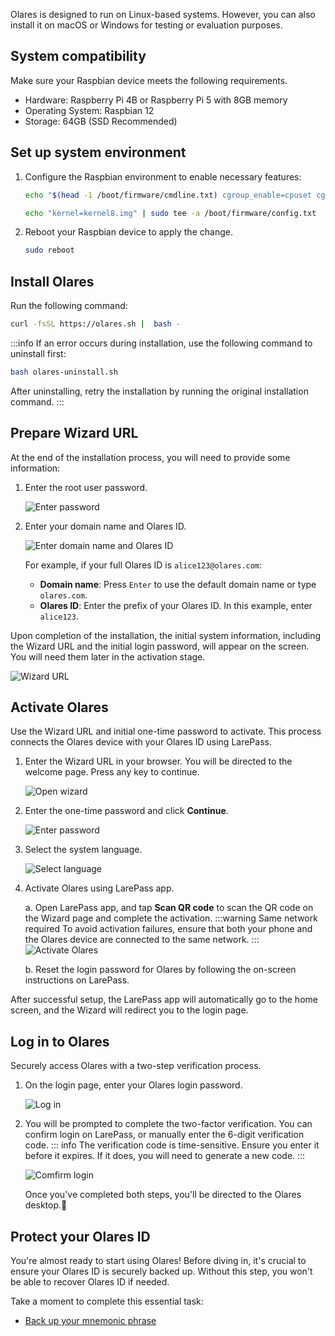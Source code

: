 

Olares is designed to run on Linux-based systems. However, you can also install it on macOS or Windows for testing or evaluation purposes.

## System compatibility
Make sure your Raspbian device meets the following requirements.
- Hardware: Raspberry Pi 4B or Raspberry Pi 5 with 8GB memory
- Operating System: Raspbian 12
- Storage: 64GB (SSD Recommended)

## Set up system environment
1. Configure the Raspbian environment to enable necessary features:

      ```bash
      echo "$(head -1 /boot/firmware/cmdline.txt) cgroup_enable=cpuset cgroup_enable=memory cgroup_memory=1" | sudo tee /boot/firmware/cmdline.txt

      echo "kernel=kernel8.img" | sudo tee -a /boot/firmware/config.txt
      ```

2. Reboot your Raspbian device to apply the change.

   ```bash
   sudo reboot
   ```
## Install Olares
Run the following command:

 ```bash
 curl -fsSL https://olares.sh |  bash -
 ```

:::info
If an error occurs during installation, use the following command to uninstall first:
```bash
bash olares-uninstall.sh
```
After uninstalling, retry the installation by running the original installation command.
:::
## Prepare Wizard URL
At the end of the installation process, you will need to provide some information:

1. Enter the root user password.

   ![Enter password](/images/manual/get-started/enter-root-user-password.png)
2. Enter your domain name and Olares ID.

   ![Enter domain name and Olares ID](/images/manual/get-started/enter-olares-id.png)

   For example, if your full Olares ID is `alice123@olares.com`:
   - **Domain name**: Press `Enter` to use the default domain name or type `olares.com`.
   - **Olares ID**: Enter the prefix of your Olares ID. In this example, enter `alice123`.

Upon completion of the installation, the initial system information, including the Wizard URL and the initial login password, will appear on the screen. You will need them later in the activation stage.

![Wizard URL](/images/manual/get-started/wizard-url-and-login-password.png)

## Activate Olares

Use the Wizard URL and initial one-time password to activate. This process connects the Olares device with your Olares ID using LarePass.

1. Enter the Wizard URL in your browser. You will be directed to the welcome page. Press any key to continue.

   ![Open wizard](/images/manual/get-started/open-wizard.png)
2. Enter the one-time password and click **Continue**.

   ![Enter password](/images/manual/get-started/wizard-enter-password.png)
3. Select the system language.

   ![Select language](/images/manual/get-started/select-language.png)
4. Activate Olares using LarePass app.

   a. Open LarePass app, and tap **Scan QR code** to scan the QR code on the Wizard page and complete the activation.
   :::warning Same network required
   To avoid activation failures, ensure that both your phone and the Olares device are connected to the same network.
   :::
   ![Activate Olares](/images/manual/get-started/activate-olares.png)

   b. Reset the login password for Olares by following the on-screen instructions on LarePass.

After successful setup, the LarePass app will automatically go to the home screen, and the Wizard will redirect you to the login page.

## Log in to Olares

Securely access Olares with a two-step verification process.

1. On the login page, enter your Olares login password.

   ![Log in](/images/manual/get-started/log-in.png)
2. You will be prompted to complete the two-factor verification. You can confirm login on LarePass, or manually enter the 6-digit verification code.
   ::: info
   The verification code is time-sensitive. Ensure you enter it before it expires. If it does, you will need to generate a new code.
   :::

   ![Comfirm login](/images/manual/get-started/confirm-login.png)

   Once you've completed both steps, you'll be directed to the Olares desktop.🎉

## Protect your Olares ID

You're almost ready to start using Olares! Before diving in, it's crucial to ensure your Olares ID is securely backed up. Without this step, you won't be able to recover Olares ID if needed.

Take a moment to complete this essential task:
- [Back up your mnemonic phrase](./back-up-mnemonics.md)